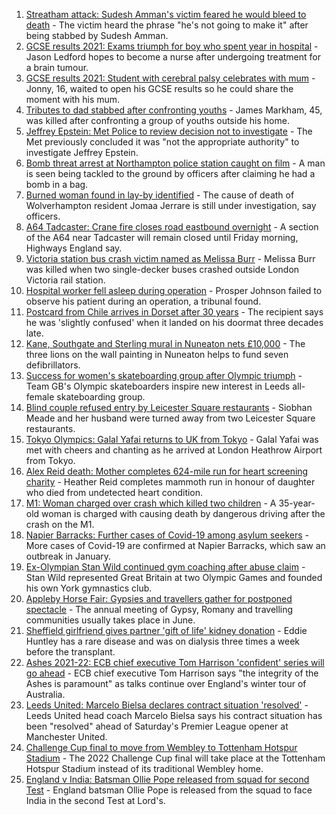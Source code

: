 1. [Streatham attack: Sudesh Amman's victim feared he would bleed to death](https://www.bbc.co.uk/news/uk-england-london-58187861) - The victim heard the phrase "he's not going to make it" after being stabbed by Sudesh Amman.
2. [GCSE results 2021: Exams triumph for boy who spent year in hospital](https://www.bbc.co.uk/news/uk-england-derbyshire-58166542) - Jason Ledford hopes to become a nurse after undergoing treatment for a brain tumour.
3. [GCSE results 2021: Student with cerebral palsy celebrates with mum](https://www.bbc.co.uk/news/uk-england-nottinghamshire-58190943) - Jonny, 16, waited to open his GCSE results so he could share the moment with his mum.
4. [Tributes to dad stabbed after confronting youths](https://www.bbc.co.uk/news/uk-england-london-58186688) - James Markham, 45, was killed after confronting a group of youths outside his home.
5. [Jeffrey Epstein: Met Police to review decision not to investigate](https://www.bbc.co.uk/news/uk-england-london-58186118) - The Met previously concluded it was "not the appropriate authority" to investigate Jeffrey Epstein.
6. [Bomb threat arrest at Northampton police station caught on film](https://www.bbc.co.uk/news/uk-england-northamptonshire-58187469) - A man is seen being tackled to the ground by officers after claiming he had a bomb in a bag.
7. [Burned woman found in lay-by identified](https://www.bbc.co.uk/news/uk-england-stoke-staffordshire-58185660) - The cause of death of Wolverhampton resident Jomaa Jerrare is still under investigation, say officers.
8. [A64 Tadcaster: Crane fire closes road eastbound overnight](https://www.bbc.co.uk/news/uk-england-york-north-yorkshire-58184494) - A section of the A64 near Tadcaster will remain closed until Friday morning, Highways England say.
9. [Victoria station bus crash victim named as Melissa Burr](https://www.bbc.co.uk/news/uk-england-london-58187859) - Melissa Burr was killed when two single-decker buses crashed outside London Victoria rail station.
10. [Hospital worker fell asleep during operation](https://www.bbc.co.uk/news/uk-england-devon-58185529) - Prosper Johnson failed to observe his patient during an operation, a tribunal found.
11. [Postcard from Chile arrives in Dorset after 30 years](https://www.bbc.co.uk/news/uk-england-hampshire-58179661) - The recipient says he was 'slightly confused' when it landed on his doormat three decades late.
12. [Kane, Southgate and Sterling mural in Nuneaton nets £10,000](https://www.bbc.co.uk/news/uk-england-coventry-warwickshire-58188675) - The three lions on the wall painting in Nuneaton helps to fund seven defibrillators.
13. [Success for women's skateboarding group after Olympic triumph](https://www.bbc.co.uk/news/uk-england-leeds-58178634) - Team GB's Olympic skateboarders inspire new interest in Leeds all-female skateboarding group.
14. [Blind couple refused entry by Leicester Square restaurants](https://www.bbc.co.uk/news/uk-england-london-58176720) - Siobhan Meade and her husband were turned away from two Leicester Square restaurants.
15. [Tokyo Olympics: Galal Yafai returns to UK from Tokyo](https://www.bbc.co.uk/news/uk-england-birmingham-58151399) - Galal Yafai was met with cheers and chanting as he arrived at London Heathrow Airport from Tokyo.
16. [Alex Reid death: Mother completes 624-mile run for heart screening charity](https://www.bbc.co.uk/news/uk-england-south-yorkshire-58152905) - Heather Reid completes mammoth run in honour of daughter who died from undetected heart condition.
17. [M1: Woman charged over crash which killed two children](https://www.bbc.co.uk/news/uk-england-beds-bucks-herts-58189059) - A 35-year-old woman is charged with causing death by dangerous driving after the crash on the M1.
18. [Napier Barracks: Further cases of Covid-19 among asylum seekers](https://www.bbc.co.uk/news/uk-england-kent-58186216) - More cases of Covid-19 are confirmed at Napier Barracks, which saw an outbreak in January.
19. [Ex-Olympian Stan Wild continued gym coaching after abuse claim](https://www.bbc.co.uk/news/uk-england-york-north-yorkshire-58169460) - Stan Wild represented Great Britain at two Olympic Games and founded his own York gymnastics club.
20. [Appleby Horse Fair: Gypsies and travellers gather for postponed spectacle](https://www.bbc.co.uk/news/uk-england-cumbria-58184220) - The annual meeting of Gypsy, Romany and travelling communities usually takes place in June.
21. [Sheffield girlfriend gives partner 'gift of life' kidney donation](https://www.bbc.co.uk/news/uk-england-south-yorkshire-58178126) - Eddie Huntley has a rare disease and was on dialysis three times a week before the transplant.
22. [Ashes 2021-22: ECB chief executive Tom Harrison 'confident' series will go ahead](https://www.bbc.co.uk/sport/cricket/58186413) - ECB chief executive Tom Harrison says "the integrity of the Ashes is paramount" as talks continue over England's winter tour of Australia.
23. [Leeds United: Marcelo Bielsa declares contract situation 'resolved'](https://www.bbc.co.uk/sport/football/58183586) - Leeds United head coach Marcelo Bielsa says his contract situation has been "resolved" ahead of Saturday's Premier League opener at Manchester United.
24. [Challenge Cup final to move from Wembley to Tottenham Hotspur Stadium](https://www.bbc.co.uk/sport/rugby-league/58185334) - The 2022 Challenge Cup final will take place at the Tottenham Hotspur Stadium instead of its traditional Wembley home.
25. [England v India: Batsman Ollie Pope released from squad for second Test](https://www.bbc.co.uk/sport/cricket/58185438) - England batsman Ollie Pope is released from the squad to face India in the second Test at Lord's.
